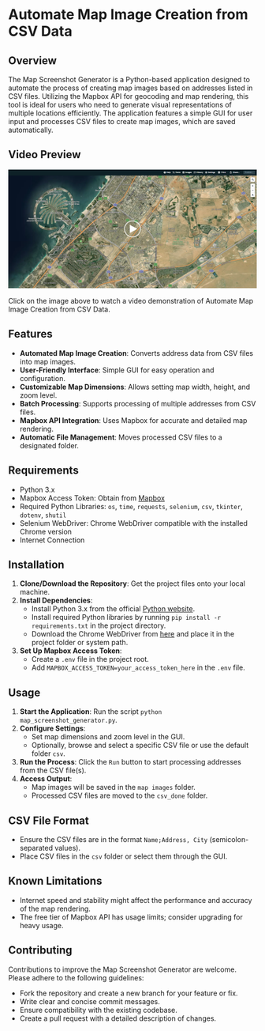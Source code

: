 # Automate Map Image Creation from CSV Data

## Overview

The Map Screenshot Generator is a Python-based application designed to automate the process of creating map images based on addresses listed in CSV files. Utilizing the Mapbox API for geocoding and map rendering, this tool is ideal for users who need to generate visual representations of multiple locations efficiently. The application features a simple GUI for user input and processes CSV files to create map images, which are saved automatically.

## Video Preview

[![Video Preview](https://github.com/DevRex-0201/Project-Images/blob/main/video%20preview/Py-Automate-Map-Image-Creator.png)](https://drive.google.com/file/d/1xIcAe6KGHZ6pfhMZrk-b1DOV0ybj0V4X/view?usp=drive_link)

Click on the image above to watch a video demonstration of Automate Map Image Creation from CSV Data.

## Features

- **Automated Map Image Creation**: Converts address data from CSV files into map images.
- **User-Friendly Interface**: Simple GUI for easy operation and configuration.
- **Customizable Map Dimensions**: Allows setting map width, height, and zoom level.
- **Batch Processing**: Supports processing of multiple addresses from CSV files.
- **Mapbox API Integration**: Uses Mapbox for accurate and detailed map rendering.
- **Automatic File Management**: Moves processed CSV files to a designated folder.

## Requirements

- Python 3.x
- Mapbox Access Token: Obtain from [Mapbox](https://www.mapbox.com/)
- Required Python Libraries: `os`, `time`, `requests`, `selenium`, `csv`, `tkinter`, `dotenv`, `shutil`
- Selenium WebDriver: Chrome WebDriver compatible with the installed Chrome version
- Internet Connection

## Installation

1. **Clone/Download the Repository**: Get the project files onto your local machine.
2. **Install Dependencies**:
   - Install Python 3.x from the official [Python website](https://www.python.org/downloads/).
   - Install required Python libraries by running `pip install -r requirements.txt` in the project directory.
   - Download the Chrome WebDriver from [here](https://sites.google.com/a/chromium.org/chromedriver/downloads) and place it in the project folder or system path.
3. **Set Up Mapbox Access Token**:
   - Create a `.env` file in the project root.
   - Add `MAPBOX_ACCESS_TOKEN=your_access_token_here` in the `.env` file.

## Usage

1. **Start the Application**: Run the script `python map_screenshot_generator.py`.
2. **Configure Settings**:
   - Set map dimensions and zoom level in the GUI.
   - Optionally, browse and select a specific CSV file or use the default folder `csv`.
3. **Run the Process**: Click the `Run` button to start processing addresses from the CSV file(s).
4. **Access Output**:
   - Map images will be saved in the `map images` folder.
   - Processed CSV files are moved to the `csv_done` folder.

## CSV File Format

- Ensure the CSV files are in the format `Name;Address, City` (semicolon-separated values).
- Place CSV files in the `csv` folder or select them through the GUI.

## Known Limitations

- Internet speed and stability might affect the performance and accuracy of the map rendering.
- The free tier of Mapbox API has usage limits; consider upgrading for heavy usage.

## Contributing

Contributions to improve the Map Screenshot Generator are welcome. Please adhere to the following guidelines:

- Fork the repository and create a new branch for your feature or fix.
- Write clear and concise commit messages.
- Ensure compatibility with the existing codebase.
- Create a pull request with a detailed description of changes.
